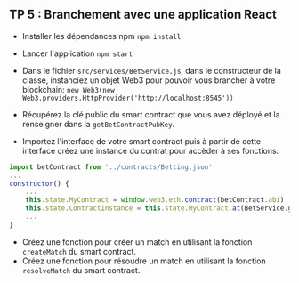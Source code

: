 ## TP 5 : Branchement avec une application React
- Installer les dépendances npm `npm install`
- Lancer l'application `npm start`
- Dans le fichier `src/services/BetService.js`, dans le constructeur de la classe, instanciez un objet Web3 pour pouvoir vous brancher à votre blockchain: `new Web3(new Web3.providers.HttpProvider('http://localhost:8545'))`
- Récupérez la clé public du smart contract que vous avez déployé et la renseigner dans la `getBetContractPubKey`.

- Importez l'interface de votre smart contract puis à partir de cette interface créez une instance du contrat pour accèder à ses fonctions: 
```js
import betContract from '../contracts/Betting.json'
...
constructor() {
    ...
    this.state.MyContract = window.web3.eth.contract(betContract.abi)
    this.state.ContractInstance = this.state.MyContract.at(BetService.getBetContractPubKey())
    ...
}

```

- Créez une fonction pour créer un match en utilisant la fonction `createMatch` du smart contract.
- Créez une fonction pour résoudre un match en utilisant la fonction `resolveMatch` du smart contract.
